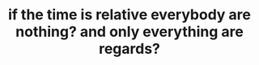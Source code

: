 <h1 align="center">if the time is relative everybody are nothing? and only everything are regards?</h1>


<!---
alexander695/alexander695 is a ✨ special ✨ repository because its `README.md` (this file) appears on your GitHub profile.
You can click the Preview link to take a look at your changes.
--->
